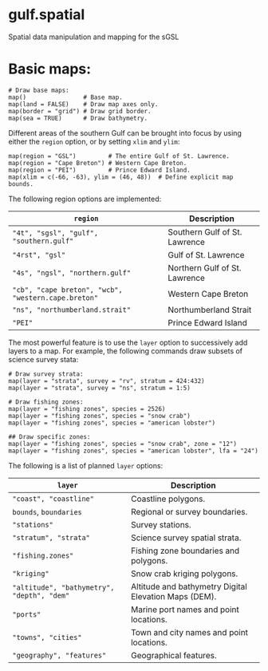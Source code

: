 # gulf.spatial
Spatial data manipulation and mapping for the sGSL

# Basic maps:
```
# Draw base maps:
map()                # Base map.         
map(land = FALSE)    # Draw map axes only.
map(border = "grid") # Draw grid border.
map(sea = TRUE)      # Draw bathymetry.
```
Different areas of the southern Gulf can be brought into focus by using either the `region` option, or by setting `xlim` and `ylim`:
```
map(region = "GSL")         # The entire Gulf of St. Lawrence.
map(region = "Cape Breton") # Western Cape Breton.
map(region = "PEI")         # Prince Edward Island.
map(xlim = c(-66, -63), ylim = (46, 48))  # Define explicit map bounds.
```

The following region options are implemented:

 `region`                                | Description
---------------------------------------- | --------------------------------------------------------------------------
`"4t", "sgsl", "gulf", "southern.gulf"`  | Southern Gulf of St. Lawrence
`"4rst", "gsl"`                          | Gulf of St. Lawrence
`"4s", "ngsl", "northern.gulf"`          | Northern Gulf of St. Lawrence
`"cb", "cape breton", "wcb", "western.cape.breton"`  | Western Cape Breton
`"ns", "northumberland.strait"`          | Northumberland Strait
`"PEI"`                                  | Prince Edward Island
      
The most powerful feature is to use the `layer` option to successively add layers to a map. For example, the following commands draw subsets of science survey stata:
```
# Draw survey strata:
map(layer = "strata", survey = "rv", stratum = 424:432)
map(layer = "strata", survey = "ns", stratum = 1:5)

# Draw fishing zones:
map(layer = "fishing zones", species = 2526)
map(layer = "fishing zones", species = "snow crab")
map(layer = "fishing zones", species = "american lobster")

## Draw specific zones:
map(layer = "fishing zones", species = "snow crab", zone = "12")
map(layer = "fishing zones", species = "american lobster", lfa = "24")
```

The following is a list of planned `layer` options:                            
                                        
  `layer`                                  | Description
------------------------------------------ | -----------------------------------------------------------
`"coast", "coastline"`                     | Coastline polygons.
`bounds`, `boundaries`                     | Regional or survey boundaries.
`"stations"`                               | Survey stations.
`"stratum", "strata"`                      | Science survey spatial strata.
`"fishing.zones"`                          | Fishing zone boundaries and polygons.
`"kriging" `                               | Snow crab kriging polygons.
`"altitude", "bathymetry", "depth", "dem"` | Altitude and bathymetry Digital Elevation Maps (DEM).
`"ports"`                                  | Marine port names and point locations.
`"towns", "cities"`                        | Town and city names and point locations.
`"geography", "features"`                  | Geographical features.
      


